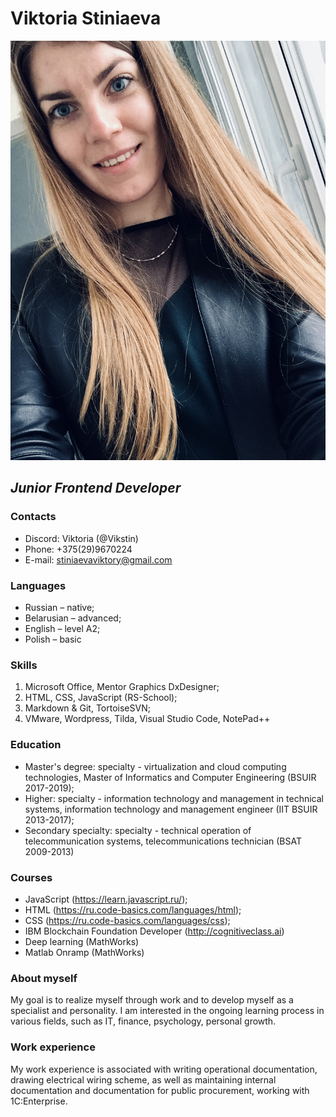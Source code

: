 # **Viktoria Stiniaeva**
![photo Viktoria Stiniaeva](myPhoto.JPG)
## *Junior Frontend Developer*

### Contacts 
* Discord: Viktoria (@Vikstin)
* Phone: +375(29)9670224
* E-mail: stiniaevaviktory@gmail.com
### Languages
* Russian – native;
* Belarusian – advanced;
* English – level A2;
* Polish – basic
### Skills
1. Microsoft Office, Mentor Graphics DxDesigner;
1. HTML, CSS, JavaScript (RS-School);
1. Markdown & Git, TortoiseSVN;
1. VMware, Wordpress, Tilda, Visual Studio Code, NotePad++
### Education
* Master's degree: specialty - virtualization and cloud computing technologies, Master of Informatics and Computer Engineering (BSUIR 2017-2019);
* Higher: specialty - information technology and management in technical systems, information technology and management engineer (IIT BSUIR 2013-2017);
* Secondary specialty: specialty - technical operation of telecommunication systems, telecommunications technician (BSAT 2009-2013)
### Courses
* JavaScript (https://learn.javascript.ru/);
* HTML (https://ru.code-basics.com/languages/html);
* CSS (https://ru.code-basics.com/languages/css);
* IBM Blockchain Foundation Developer (http://cognitiveclass.ai)
* Deep learning (MathWorks)
* Matlab Onramp (MathWorks)
### About myself
My goal is to realize myself through work and to develop myself as a specialist and personality. I am interested in the ongoing learning process in various fields, such as IT, finance, psychology, personal growth.
### Work experience
My work experience is associated with writing operational documentation, drawing electrical wiring scheme, as well as maintaining internal documentation and documentation for public procurement, working with 1C:Enterprise.